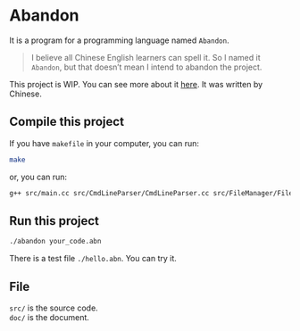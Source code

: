 # Abandon
It is a program for a programming language named `Abandon`.
> I believe all Chinese English learners can spell it. So I named it `Abandon`, but that doesn’t mean I intend to abandon the project.  

This project is WIP.
You can see more about it [here](https://iamzhz.github.io/t/).  It was written by Chinese.
## Compile this project
If you have `makefile` in your computer, you can run:
``` bash
make
```
or, you can run:
``` bash
g++ src/main.cc src/CmdLineParser/CmdLineParser.cc src/FileManager/FileManager.cc src/Lexer/Lexer.cc src/Lexer/signToken.cc src/Parser/Parser.cc src/Parser/function.cc src/Parser/if_else.cc src/Parser/loop.cc src/Parser/utils.cc src/PointerManager/PointerManager.cc src/SayError/SayError.cc src/Token/Token.cc src/Tree/Tree.cc src/debug/debug.cc -o abandon -std=c++11 -g -finput-charset=UTF-8 -fexec-charset=GBK
```

## Run this project
``` bash
./abandon your_code.abn
```
There is a test file `./hello.abn`. You can try it.  

## File
`src/` is the source code.  
`doc/` is the document.
